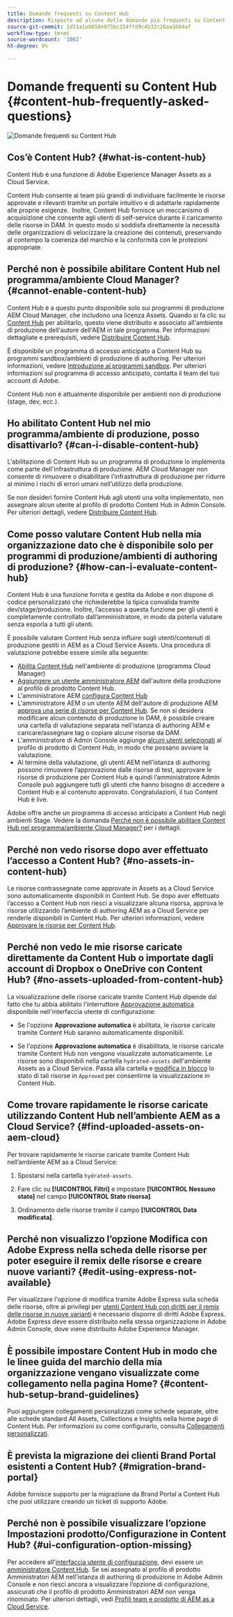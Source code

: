 ```yaml
---
title: Domande frequenti su Content Hub
description: Risposte ad alcune delle domande più frequenti su Content Hub.
source-git-commit: 1d51a1e0858e975bc354ffd9c4b32c26aa1604af
workflow-type: tm+mt
source-wordcount: '1082'
ht-degree: 0%

---
```


# Domande frequenti su Content Hub {#content-hub-frequently-asked-questions}

![Domande frequenti su Content Hub](assets/content-hub-faqs.png)

## Cos’è Content Hub? {#what-is-content-hub}

Content Hub è una funzione di Adobe Experience Manager Assets as a Cloud Service.

Content Hub consente ai team più grandi di individuare facilmente le risorse approvate e rilevanti tramite un portale intuitivo e di adattarle rapidamente alle proprie esigenze.  Inoltre, Content Hub fornisce un meccanismo di acquisizione che consente agli utenti di self-service durante il caricamento delle risorse in DAM. In questo modo si soddisfa direttamente la necessità delle organizzazioni di velocizzare la creazione dei contenuti, preservando al contempo la coerenza del marchio e la conformità con le protezioni appropriate.

## Perché non è possibile abilitare Content Hub nel programma/ambiente Cloud Manager? {#cannot-enable-content-hub}

Content Hub è a questo punto disponibile solo sui programmi di produzione AEM Cloud Manager, che includono una licenza Assets. Quando si fa clic su [Content Hub](/help/assets/deploy-content-hub.md#enable-content-hub) per abilitarlo, questo viene distribuito e associato all&#39;ambiente di produzione dell&#39;autore dell&#39;AEM in tale programma. Per informazioni dettagliate e prerequisiti, vedere [Distribuire Content Hub](/help/assets/deploy-content-hub.md).

È disponibile un programma di accesso anticipato a Content Hub su programmi sandbox/ambienti di produzione di authoring. Per ulteriori informazioni, vedere [Introduzione ai programmi sandbox](/help/implementing/cloud-manager/getting-access-to-aem-in-cloud/introduction-sandbox-programs.md). Per ulteriori informazioni sul programma di accesso anticipato, contatta il team del tuo account di Adobe.

Content Hub non è attualmente disponibile per ambienti non di produzione (stage, dev, ecc.).

## Ho abilitato Content Hub nel mio programma/ambiente di produzione, posso disattivarlo? {#can-i-disable-content-hub}

L&#39;abilitazione di Content Hub su un programma di produzione lo implementa come parte dell&#39;infrastruttura di produzione. AEM Cloud Manager non consente di rimuovere o disabilitare l’infrastruttura di produzione per ridurre al minimo i rischi di errori umani nell’utilizzo della produzione.

Se non desideri fornire Content Hub agli utenti una volta implementato, non assegnare alcun utente al profilo di prodotto Content Hub in Admin Console. Per ulteriori dettagli, vedere [Distribuire Content Hub](/help/assets/deploy-content-hub.md#content-hub-instance-product-profile).

## Come posso valutare Content Hub nella mia organizzazione dato che è disponibile solo per programmi di produzione/ambienti di authoring di produzione? {#how-can-i-evaluate-content-hub}

Content Hub è una funzione fornita e gestita da Adobe e non dispone di codice personalizzato che richiederebbe la tipica convalida tramite dev/stage/produzione. Inoltre, l’accesso a questa funzione per gli utenti è completamente controllato dall’amministratore, in modo da poterla valutare senza esporla a tutti gli utenti.

È possibile valutare Content Hub senza influire sugli utenti/contenuti di produzione gestiti in AEM as a Cloud Service Assets. Una procedura di valutazione potrebbe essere simile alla seguente:

* [Abilita Content Hub](/help/assets/deploy-content-hub.md#enable-content-hub) nell&#39;ambiente di produzione (programma Cloud Manager)
* [Aggiungere un utente amministratore AEM](/help/assets/deploy-content-hub.md#onboard-content-hub-administrator) dall&#39;autore della produzione al profilo di prodotto Content Hub.
* L&#39;amministratore AEM [configura Content Hub](/help/assets/configure-content-hub-ui-options.md)
* L&#39;amministratore AEM o un utente AEM dell&#39;autore di produzione AEM [approva una serie di risorse per Content Hub](/help/assets/approve-assets-content-hub.md). Se non si desidera modificare alcun contenuto di produzione in DAM, è possibile creare una cartella di valutazione separata nell&#39;istanza di authoring AEM e caricare/assegnare tag o copiare alcune risorse da DAM.
* L&#39;amministratore di Admin Console aggiunge [alcuni utenti selezionati](/help/assets/deploy-content-hub.md#onboard-content-hub-users) al profilo di prodotto di Content Hub, in modo che possano avviare la valutazione.
* Al termine della valutazione, gli utenti AEM nell’istanza di authoring possono rimuovere l’approvazione dalle risorse di test, approvare le risorse di produzione per Content Hub e quindi l’amministratore Admin Console può aggiungere tutti gli utenti che hanno bisogno di accedere a Content Hub e al contenuto approvato. Congratulazioni, il tuo Content Hub è live.

Adobe offre anche un programma di accesso anticipato a Content Hub negli ambienti Stage. Vedere la domanda [Perché non è possibile abilitare Content Hub nel programma/ambiente Cloud Manager?](#cannot-enable-content-hub) per i dettagli.

## Perché non vedo risorse dopo aver effettuato l’accesso a Content Hub? {#no-assets-in-content-hub}

Le risorse contrassegnate come approvate in Assets as a Cloud Service sono automaticamente disponibili in Content Hub. Se dopo aver effettuato l’accesso a Content Hub non riesci a visualizzare alcuna risorsa, approva le risorse utilizzando l’ambiente di authoring AEM as a Cloud Service per renderle disponibili in Content Hub. Per ulteriori informazioni, vedere [Approvare le risorse per Content Hub](/help/assets/approve-assets-content-hub.md).

## Perché non vedo le mie risorse caricate direttamente da Content Hub o importate dagli account di Dropbox o OneDrive con Content Hub? {#no-assets-uploaded-from-content-hub}

La visualizzazione delle risorse caricate tramite Content Hub dipende dal fatto che tu abbia abilitato l&#39;interruttore [Approvazione automatica](/help/assets/configure-content-hub-ui-options.md#configure-import-options-content-hub) disponibile nell&#39;interfaccia utente di configurazione:

* Se l&#39;opzione **Approvazione automatica** è abilitata, le risorse caricate tramite Content Hub saranno automaticamente disponibili.

* Se l&#39;opzione **Approvazione automatica** è disabilitata, le risorse caricate tramite Content Hub non vengono visualizzate automaticamente. Le risorse sono disponibili nella cartella `hydrated-assets` dell&#39;ambiente Assets as a Cloud Service. Passa alla cartella e [modifica in blocco](/help/assets/approve-assets-content-hub.md) lo stato di tali risorse in `Approved` per consentirne la visualizzazione in Content Hub.

## Come trovare rapidamente le risorse caricate utilizzando Content Hub nell’ambiente AEM as a Cloud Service? {#find-uploaded-assets-on-aem-cloud}

Per trovare rapidamente le risorse caricate tramite Content Hub nell’ambiente AEM as a Cloud Service:

1. Spostarsi nella cartella `hydrated-assets`.

1. Fare clic su **[!UICONTROL Filtri]** e impostare **[!UICONTROL Nessuno stato]** nel campo **[!UICONTROL Stato risorsa]**.

1. Ordinamento delle risorse tramite il campo **[!UICONTROL Data modificata]**.

## Perché non visualizzo l’opzione Modifica con Adobe Express nella scheda delle risorse per poter eseguire il remix delle risorse e creare nuove varianti? {#edit-using-express-not-available}

Per visualizzare l&#39;opzione di modifica tramite Adobe Express sulla scheda delle risorse, oltre ai privilegi per [utenti Content Hub con diritti per il remix delle risorse in nuove varianti](#onboard-content-hub-users-add-assets) è necessario disporre di diritti Adobe Express. Adobe Express deve essere distribuito nella stessa organizzazione in Adobe Admin Console, dove viene distribuito Adobe Experience Manager.

## È possibile impostare Content Hub in modo che le linee guida del marchio della mia organizzazione vengano visualizzate come collegamento nella pagina Home? {#content-hub-setup-brand-guidelines}

Puoi aggiungere collegamenti personalizzati come schede separate, oltre alle schede standard All Assets, Collections e Insights nella home page di Content Hub. Per informazioni su come configurarlo, consulta [Collegamenti personalizzati](/help/assets/configure-content-hub-ui-options.md#configure-custom-links-content-hub).

## È prevista la migrazione dei clienti Brand Portal esistenti a Content Hub? {#migration-brand-portal}

Adobe fornisce supporto per la migrazione da Brand Portal a Content Hub che puoi utilizzare creando un ticket di supporto Adobe.

## Perché non è possibile visualizzare l’opzione Impostazioni prodotto/Configurazione in Content Hub? {#ui-configuration-option-missing}

Per accedere all&#39;[interfaccia utente di configurazione](/help/assets/configure-content-hub-ui-options.md), devi essere un [amministratore Content Hub](/help/assets/deploy-content-hub.md##onboard-content-hub-administrator). Se sei assegnato al profilo di prodotto Amministratori AEM nell’istanza di authoring di produzione in Adobe Admin Console e non riesci ancora a visualizzare l’opzione di configurazione, assicurati che il profilo di prodotto Amministratori AEM non venga rinominato. Per ulteriori dettagli, vedi [Profili team e prodotto di AEM as a Cloud Service](/help/onboarding/aem-cs-team-product-profiles.md).


